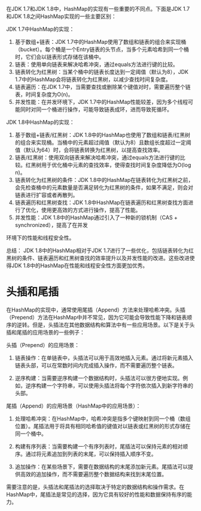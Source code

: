 在JDK 1.7和JDK 1.8中，HashMap的实现有一些重要的不同点。下面是JDK 1.7和JDK 1.8之间HashMap实现的一些主要区别：

JDK 1.7中HashMap的实现：
1. 基于数组+链表：JDK 1.7中的HashMap使用了数组和链表的组合来实现桶（bucket）。每个桶是一个Entry链表的头节点，当多个元素哈希到同一个桶时，它们会以链表形式存储在该桶中。
2. 链表：使用单向链表来解决哈希冲突，通过equals方法进行键的比较。
3. 链表转化为红黑树：当某个桶中的链表长度达到一定阈值（默认为8），JDK 1.7中的HashMap会将链表转化为红黑树，以减少查找时间复杂度。
4. 链表遍历：在JDK 1.7中，当需要查找或删除某个键值对时，需要遍历整个链表，时间复杂度为O(n)。
5. 并发性能：在并发环境下，JDK 1.7中的HashMap性能较差，因为多个线程可能同时对同一个桶进行操作，可能导致链表成环，进而导致死循环。

JDK 1.8中HashMap的实现：
1. 基于数组+链表/红黑树：JDK 1.8中的HashMap也使用了数组和链表/红黑树的组合来实现桶。当桶中的元素超过阈值（默认为8）且数组长度超过一定阈值（默认为64）时，会将链表转换为红黑树，以提高查找效率。
2. 链表/红黑树：使用双向链表来解决哈希冲突，通过equals方法进行键的比较。红黑树用于优化桶中元素的查找效率，使得查找时间复杂度降低为O(log n)。
3. 链表转化为红黑树的条件：JDK 1.8中的HashMap在链表转化为红黑树之前，会先检查桶中的元素数量是否满足转化为红黑树的条件，如果不满足，则会对链表进行扩容或者再散列。
4. 链表遍历和红黑树查找：JDK 1.8中HashMap在链表遍历和红黑树查找方面进行了优化，使用更高效的方式进行操作，提高了性能。
5. 并发性能：JDK 1.8中的HashMap通过引入了一种新的锁机制（CAS + synchronized），提高了在并发

环境下的性能和线程安全性。

总结：
JDK 1.8中的HashMap相对于JDK 1.7进行了一些优化，包括链表转化为红黑树的条件、链表遍历和红黑树查找的效率提升以及并发性能的改进。这些改进使得JDK 1.8中的HashMap在性能和线程安全性方面更加优秀。

# 头插和尾插
在HashMap的实现中，通常使用尾插（Append）方法来处理哈希冲突。头插（Prepend）方法在HashMap中并不常见，因为它可能会导致性能下降和链表顺序的逆转。但是，头插法在其他数据结构和算法中有一些应用场景。以下是关于头插和尾插的应用场景的一些例子：

头插（Prepend）的应用场景：
1. 链表操作：在单链表中，头插法可以用于高效地插入元素。通过将新元素插入链表头部，可以在常数时间内完成插入操作，而不需要遍历整个链表。

2. 逆序构建：当需要逆序构建一个数据结构时，头插法可以很方便地实现。例如，逆序构建一个字符串，可以使用头插法将每个字符依次插入到新字符串的头部。

尾插（Append）的应用场景（HashMap中的应用场景）：
1. 处理哈希冲突：在HashMap中，哈希冲突是指多个键映射到同一个桶（数组位置）。尾插法用于将具有相同哈希值的键值对以链表或红黑树的形式存储在同一个桶中。

2. 构建有序列表：当需要构建一个有序列表时，尾插法可以保持元素的相对顺序。通过将元素追加到列表的末尾，可以保持插入顺序不变。

3. 追加操作：在某些场景下，需要在数据结构的末尾添加新元素。尾插法可以提供高效的追加操作，而不需要遍历整个数据结构来找到末尾位置。

需要注意的是，头插法和尾插法的选择取决于特定的数据结构和操作需求。在HashMap中，尾插法是常见的选择，因为它具有较好的性能和数据保持有序的能力。
